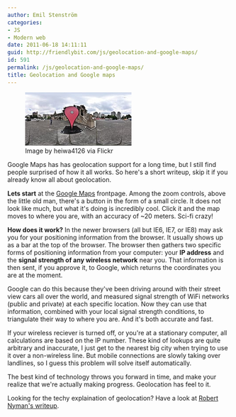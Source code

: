 ```yaml
---
author: Emil Stenström
categories:
- JS
- Modern web
date: 2011-06-18 14:11:11
guid: http://friendlybit.com/js/geolocation-and-google-maps/
id: 591
permalink: /js/geolocation-and-google-maps/
title: Geolocation and Google maps
---
```


<div class="zemanta-img">
  <figure style="width: 240px" class="wp-caption alignright"><a href="http://www.flickr.com/photos/57552634@N00/3791431635"><img title="Google Maps Marker in Tokyo" src="/files/post-media/3791431635_c722c1d51a_m.jpg" alt="Google Maps Marker in Tokyo" width="240" height="120" /></a><figcaption class="wp-caption-text">Image by heiwa4126 via Flickr</figcaption></figure>
</div>

Google Maps has has geolocation support for a long time, but I still find people surprised of how it all works. So here's a short writeup, skip it if you already know all about geolocation.

**Lets start** at the <a title="Google Maps" rel="homepage" href="http://maps.google.com/">Google Maps</a> frontpage. Among the zoom controls, above the little old man, there's a button in the form of a small circle. It does not look like much, but what it's doing is incredibly cool. Click it and the map moves to where you are, with an accuracy of ~20 meters. Sci-fi crazy!

**How does it work?** In the newer browsers (all but IE6, IE7, or IE8) may ask you for your positioning information from the browser. It usually shows up as a bar at the top of the browser. The browser then gathers two specific forms of positioning information from your computer: your **IP address** and the **signal strength of any wireless network** near you. That information is then sent, if you approve it, to Google, which returns the coordinates you are at the moment.

Google can do this because they've been driving around with their street view cars all over the world, and measured signal strength of WiFi networks (public and private) at each specific location. Now they can use that information, combined with your local signal strength conditions, to triangulate their way to where you are. And it's both accurate and fast.

If your wireless reciever is turned off, or you're at a stationary computer, all calculations are based on the IP number. These kind of lookups are quite arbitrary and inaccurate, I just get to the nearest big city when trying to use it over a non-wireless line. But mobile connections are slowly taking over landlines, so I guess this problem will solve itself automatically.

The best kind of technology throws you forward in time, and make your realize that we're actually making progress. Geolocation has feel to it.

Looking for the techy explaination of geolocation? Have a look at [Robert Nyman's writeup](http://robertnyman.com/2010/03/15/geolocation-in-web-browsers-to-find-location-google-maps-examples/).

